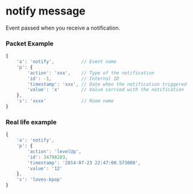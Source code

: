 # notify message

Event passed when you receive a notification.

### Packet Example

```js
{
    'a': 'notify',          // Event name
    'p': {
        'action': 'xxx',    // Type of the notification
        'id': -1,           // Internal ID
        'timestamp': 'xxx', // Date when the notification triggered
        'value': 'x'        // Value carried with the notification
    },
    's': 'xxxx'             // Room name
}
```
### Real life example
```js
{
    'a': 'notify',
    'p': {
        'action': 'levelUp',
        'id': 34798283,
        'timestamp': '2014-07-23 22:47:00.573000',
        'value': '12'
    },
    's': 'loves-kpop'
}
```